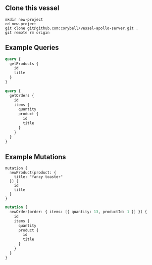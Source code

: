 ## Clone this vessel

```shell
mkdir new-project
cd new-project
git clone git@github.com:corybell/vessel-apollo-server.git .
git remote rm origin
```

## Example Queries

```graphql
query {
  getProducts {
    id
    title
  }
}
```

```graphql
query {
  getOrders {
    id
    items {
      quantity
      product {
        id
        title
      }
    }
  }
}
```

## Example Mutations

```graphl
mutation {
  newProduct(product: {
    title: "fancy toaster"
  }) {
    id
    title
  }
}
```

```graphql
mutation {
  newOrder(order: { items: [{ quantity: 13, productId: 1 }] }) {
    id
    items {
      quantity
      product {
        id
        title
      }
    }
  }
}
```
